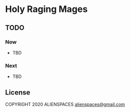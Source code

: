 # Holy Raging Mages

## TODO

### Now

* TBD

### Next

* TBD

## License

COPYRIGHT 2020 ALIENSPACES alienspaces@gmail.com
